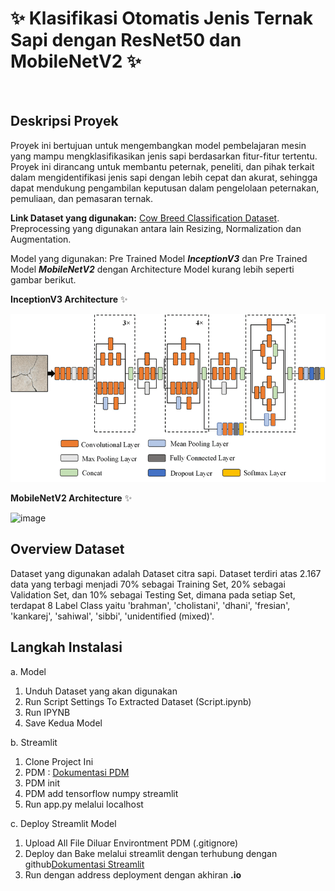 # ✨ Klasifikasi Otomatis Jenis Ternak Sapi dengan ResNet50 dan MobileNetV2 ✨

<div style="text-align: center;">
  <img src="src/assetsReadme/Aes_CommonKingFisher.jpg" alt="" width="700">
</div>

## Deskripsi Proyek

Proyek ini bertujuan untuk mengembangkan model pembelajaran mesin yang mampu mengklasifikasikan jenis sapi berdasarkan fitur-fitur tertentu. Proyek ini dirancang untuk membantu peternak, peneliti, dan pihak terkait dalam mengidentifikasi jenis sapi dengan lebih cepat dan akurat, sehingga dapat mendukung pengambilan keputusan dalam pengelolaan peternakan, pemuliaan, dan pemasaran ternak.

**Link Dataset yang digunakan:** [Cow Breed Classification Dataset](https://www.kaggle.com/datasets/zaidworks0508/cow-breed-classification-dataset).
Preprocessing yang digunakan antara lain Resizing, Normalization dan Augmentation.

Model yang digunakan: Pre Trained Model **_InceptionV3_** dan Pre Trained Model **_MobileNetV2_** dengan Architecture Model kurang lebih seperti gambar berikut.

**InceptionV3 Architecture** ✨

<img src="src/assets/InceptionV3.png" alt="InceptionV3 Architecture" width="700">

**MobileNetV2 Architecture** ✨

![image](./src/assetsReadme/2_mobilenetv2arch.png)

## Overview Dataset

Dataset yang digunakan adalah Dataset citra sapi. Dataset terdiri atas 2.167 data yang terbagi menjadi 70% sebagai Training Set, 20% sebagai Validation Set, dan 10% sebagai Testing Set, dimana pada setiap Set, terdapat 8 Label Class yaitu 'brahman', 'cholistani', 'dhani', 'fresian', 'kankarej', 'sahiwal', 'sibbi', 'unidentified (mixed)'.

## Langkah Instalasi

a. Model

1. Unduh Dataset yang akan digunakan
2. Run Script Settings To Extracted Dataset (Script.ipynb)
3. Run IPYNB
4. Save Kedua Model

b. Streamlit

1. Clone Project Ini
2. PDM : [Dokumentasi PDM](https://pdm-project.org/)
3. PDM init
4. PDM add tensorflow numpy streamlit
5. Run app.py melalui localhost

c. Deploy Streamlit Model

1. Upload All File Diluar Environtment PDM (.gitignore)
2. Deploy dan Bake melalui streamlit dengan terhubung dengan github[Dokumentasi Streamlit](https://docs.streamlit.io/)
3. Run dengan address deployment dengan akhiran **.io**
